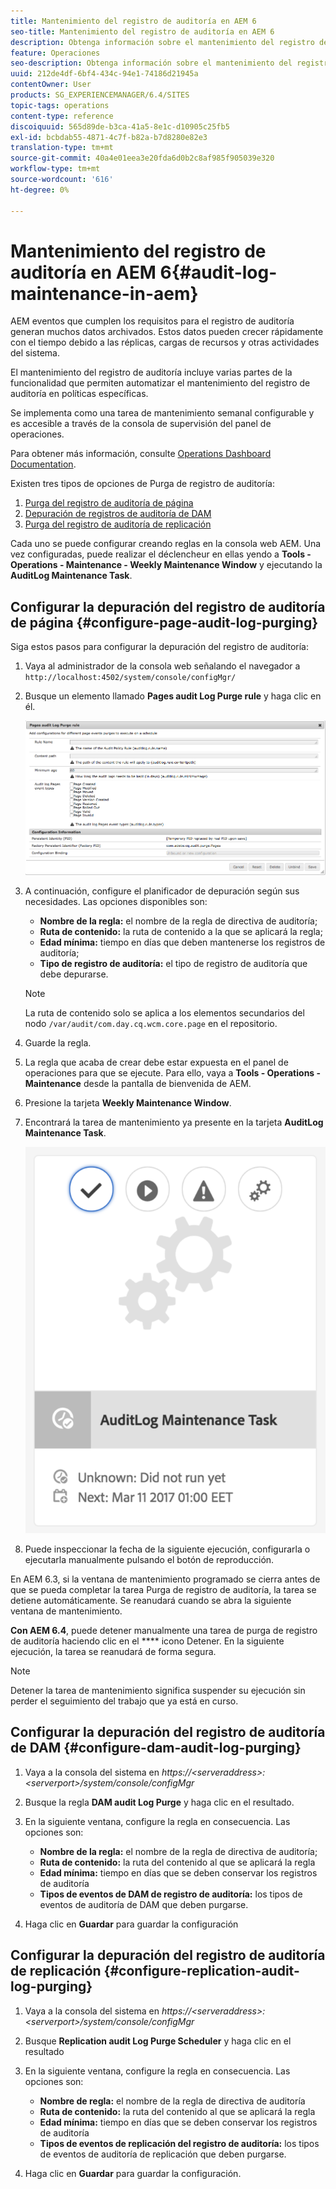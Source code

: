 ```yaml
---
title: Mantenimiento del registro de auditoría en AEM 6
seo-title: Mantenimiento del registro de auditoría en AEM 6
description: Obtenga información sobre el mantenimiento del registro de auditoría en AEM.
feature: Operaciones
seo-description: Obtenga información sobre el mantenimiento del registro de auditoría en AEM.
uuid: 212de4df-6bf4-434c-94e1-74186d21945a
contentOwner: User
products: SG_EXPERIENCEMANAGER/6.4/SITES
topic-tags: operations
content-type: reference
discoiquuid: 565d89de-b3ca-41a5-8e1c-d10905c25fb5
exl-id: bcbdab55-4871-4c7f-b82a-b7d8280e82e3
translation-type: tm+mt
source-git-commit: 40a4e01eea3e20fda6d0b2c8af985f905039e320
workflow-type: tm+mt
source-wordcount: '616'
ht-degree: 0%

---
```


# Mantenimiento del registro de auditoría en AEM 6{#audit-log-maintenance-in-aem}

AEM eventos que cumplen los requisitos para el registro de auditoría generan muchos datos archivados. Estos datos pueden crecer rápidamente con el tiempo debido a las réplicas, cargas de recursos y otras actividades del sistema.

El mantenimiento del registro de auditoría incluye varias partes de la funcionalidad que permiten automatizar el mantenimiento del registro de auditoría en políticas específicas.

Se implementa como una tarea de mantenimiento semanal configurable y es accesible a través de la consola de supervisión del panel de operaciones.

Para obtener más información, consulte [Operations Dashboard Documentation](/help/sites-administering/operations-dashboard.md).

Existen tres tipos de opciones de Purga de registro de auditoría:

1. [Purga del registro de auditoría de página](/help/sites-administering/operations-audit-log.md#configure-page-audit-log-purging)
1. [Depuración de registros de auditoría de DAM](/help/sites-administering/operations-audit-log.md#configure-dam-audit-log-purging)
1. [Purga del registro de auditoría de replicación](/help/sites-administering/operations-audit-log.md#configure-replication-audit-log-purging)

Cada uno se puede configurar creando reglas en la consola web AEM. Una vez configuradas, puede realizar el déclencheur en ellas yendo a **Tools - Operations - Maintenance - Weekly Maintenance Window** y ejecutando la **AuditLog Maintenance Task**.

## Configurar la depuración del registro de auditoría de página {#configure-page-audit-log-purging}

Siga estos pasos para configurar la depuración del registro de auditoría:

1. Vaya al administrador de la consola web señalando el navegador a `http://localhost:4502/system/console/configMgr/`

1. Busque un elemento llamado **Pages audit Log Purge rule** y haga clic en él.

   ![chlimage_1-365](assets/chlimage_1-365.png)

1. A continuación, configure el planificador de depuración según sus necesidades. Las opciones disponibles son:

   * **Nombre de la regla:** el nombre de la regla de directiva de auditoría;
   * **Ruta de contenido:** la ruta de contenido a la que se aplicará la regla;
   * **Edad mínima:** tiempo en días que deben mantenerse los registros de auditoría;
   * **Tipo de registro de auditoría:** el tipo de registro de auditoría que debe depurarse.

   >[!NOTE]
   >
   >La ruta de contenido solo se aplica a los elementos secundarios del nodo `/var/audit/com.day.cq.wcm.core.page` en el repositorio.

1. Guarde la regla.
1. La regla que acaba de crear debe estar expuesta en el panel de operaciones para que se ejecute. Para ello, vaya a **Tools - Operations - Maintenance** desde la pantalla de bienvenida de AEM.

1. Presione la tarjeta **Weekly Maintenance Window**.

1. Encontrará la tarea de mantenimiento ya presente en la tarjeta **AuditLog Maintenance Task**.

   ![chlimage_1-366](assets/chlimage_1-366.png)

1. Puede inspeccionar la fecha de la siguiente ejecución, configurarla o ejecutarla manualmente pulsando el botón de reproducción.

En AEM 6.3, si la ventana de mantenimiento programado se cierra antes de que se pueda completar la tarea Purga de registro de auditoría, la tarea se detiene automáticamente. Se reanudará cuando se abra la siguiente ventana de mantenimiento.

**Con AEM 6.4**, puede detener manualmente una tarea de purga de registro de auditoría haciendo clic en el  **** icono Detener. En la siguiente ejecución, la tarea se reanudará de forma segura.

>[!NOTE]
>
>Detener la tarea de mantenimiento significa suspender su ejecución sin perder el seguimiento del trabajo que ya está en curso.

## Configurar la depuración del registro de auditoría de DAM {#configure-dam-audit-log-purging}

1. Vaya a la consola del sistema en *https://&lt;serveraddress>:&lt;serverport>/system/console/configMgr*
1. Busque la regla **DAM audit Log Purge** y haga clic en el resultado.
1. En la siguiente ventana, configure la regla en consecuencia. Las opciones son:

   * **Nombre de la regla:** el nombre de la regla de directiva de auditoría;
   * **Ruta de contenido:** la ruta del contenido al que se aplicará la regla
   * **Edad mínima:** tiempo en días que se deben conservar los registros de auditoría
   * **Tipos de eventos de DAM de registro de auditoría:** los tipos de eventos de auditoría de DAM que deben purgarse.

1. Haga clic en **Guardar** para guardar la configuración

## Configurar la depuración del registro de auditoría de replicación {#configure-replication-audit-log-purging}

1. Vaya a la consola del sistema en *https://&lt;serveraddress>:&lt;serverport>/system/console/configMgr*
1. Busque **Replication audit Log Purge Scheduler** y haga clic en el resultado
1. En la siguiente ventana, configure la regla en consecuencia. Las opciones son:

   * **Nombre de regla:** el nombre de la regla de directiva de auditoría
   * **Ruta de contenido:** la ruta del contenido al que se aplicará la regla
   * **Edad mínima:** tiempo en días que se deben conservar los registros de auditoría
   * **Tipos de eventos de replicación del registro de auditoría:** los tipos de eventos de auditoría de replicación que deben purgarse.

1. Haga clic en **Guardar** para guardar la configuración.
